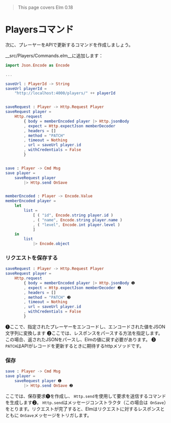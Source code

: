 >This page covers Elm 0.18

# Playersコマンド

次に、プレーヤーをAPIで更新するコマンドを作成しましょう。

__src/Players/Commands.elm__に追加します：

```elm
import Json.Encode as Encode

...

saveUrl : PlayerId -> String
saveUrl playerId =
    "http://localhost:4000/players/" ++ playerId


saveRequest : Player -> Http.Request Player
saveRequest player =
    Http.request
        { body = memberEncoded player |> Http.jsonBody
        , expect = Http.expectJson memberDecoder
        , headers = []
        , method = "PATCH"
        , timeout = Nothing
        , url = saveUrl player.id
        , withCredentials = False
        }


save : Player -> Cmd Msg
save player =
    saveRequest player
        |> Http.send OnSave


memberEncoded : Player -> Encode.Value
memberEncoded player =
    let
        list =
            [ ( "id", Encode.string player.id )
            , ( "name", Encode.string player.name )
            , ( "level", Encode.int player.level )
            ]
    in
        list
            |> Encode.object
```

### リクエストを保存する

```elm
saveRequest : Player -> Http.Request Player
saveRequest player =
    Http.request
        { body = memberEncoded player |> Http.jsonBody ➊
        , expect = Http.expectJson memberDecoder ➋
        , headers = []
        , method = "PATCH" ➌
        , timeout = Nothing
        , url = saveUrl player.id
        , withCredentials = False
        }
```

➊ここで、指定されたプレーヤーをエンコードし、エンコードされた値をJSON文字列に変換します
➋ここでは、レスポンスをパースする方法を指定します。この場合、返されたJSONをパースし、Elmの値に戻す必要があります。
➌ `PATCH`はAPIがレコードを更新するときに期待するhttpメソッドです。

### 保存

```elm
save : Player -> Cmd Msg
save player =
    saveRequest player ➊
        |> Http.send OnSave ➋
```

ここでは、保存要求➊を作成し、 `Http.send`を使用して要求を送信するコマンドを生成します➋。
`Http.send`はメッセージコンストラクタ（この場合は` OnSave`）をとります。リクエストが完了すると、Elmはリクエストに対するレスポンスとともに `OnSave`メッセージをトリガします。
